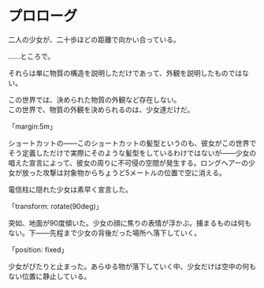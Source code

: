# プロローグ

二人の少女が、二十歩ほどの距離で向かい合っている。

……ところで。

それらは単に物質の構造を説明しただけであって、外観を説明したものではない。

この世界では、決められた物質の外観など存在しない。  
この世界で、物質の外観を決められるのは、少女達だけだ。



「margin:5m」

ショートカットの――このショートカットの髪型というのも、彼女がこの世界でそう定義しただけで実際にそのような髪型をしているわけではないが――少女の唱えた宣言によって、彼女の周りに不可侵の空間が発生する。ロングヘアーの少女が放った攻撃は対象物からちょうど5メートルの位置で空に消える。


電信柱に隠れた少女は素早く宣言した。

「transform: rotate(90deg)」

突如、地面が90度傾いた。少女の顔に焦りの表情が浮かぶ。捕まるものは何もない。下――先程まで少女の背後だった場所へ落下していく。

「position: fixed」

少女がぴたりと止まった。あらゆる物が落下していく中、少女だけは空中の何もない位置に静止している。